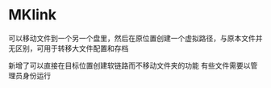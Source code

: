 # MKlink
可以移动文件到一个另一个盘里，然后在原位置创建一个虚拟路径，与原本文件并无区别，可用于转移大文件配置和存档

新增了可以直接在目标位置创建软链路而不移动文件夹的功能
有些文件需要以管理员身份运行
